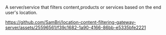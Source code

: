 A server/service that filters content,products or services based on the end user's location.



https://github.com/SamBri/location-content-filtering-gateway-server/assets/25596561/f39c1682-1a90-4166-86bb-e5335bfe2221

